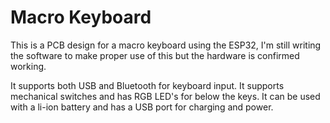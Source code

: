 # Macro Keyboard
This is a PCB design for a macro keyboard using the ESP32, I'm still writing the software to make proper use of this but the hardware is confirmed working.

It supports both USB and Bluetooth for keyboard input. It supports mechanical switches and has RGB LED's for below the keys. It can be used with a li-ion battery and has a USB port for charging and power.
